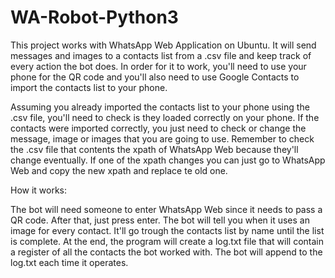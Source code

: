 # WA-Robot-Python3
This project works with WhatsApp Web Application on Ubuntu. It will send messages and images to a contacts list from a .csv file and keep track of every action the bot does. In order for it to work, you'll need to use your phone for the QR code and you'll also need to use Google Contacts to import the contacts list to your phone. 

Assuming you already imported the contacts list to your phone using the .csv file, you'll need to check is they loaded correctly on your phone. If the contacts were imported correctly, you just need to check or change the message, image or images that you are going to use. Remember to check the .csv file that contents the xpath of WhatsApp Web because they'll change eventually. If one of the xpath changes you can just go to WhatsApp Web and copy the new xpath and replace te old one.

How it works:

The bot will need someone to enter WhatsApp Web since it needs to pass a QR code. After that, just press enter. The bot will tell you when it uses an image for every contact. It'll go trough the contacts list by name until the list is complete. At the end, the program will create a log.txt file that will contain a register of all the contacts the bot worked with. The bot will append to the log.txt each time it operates.
